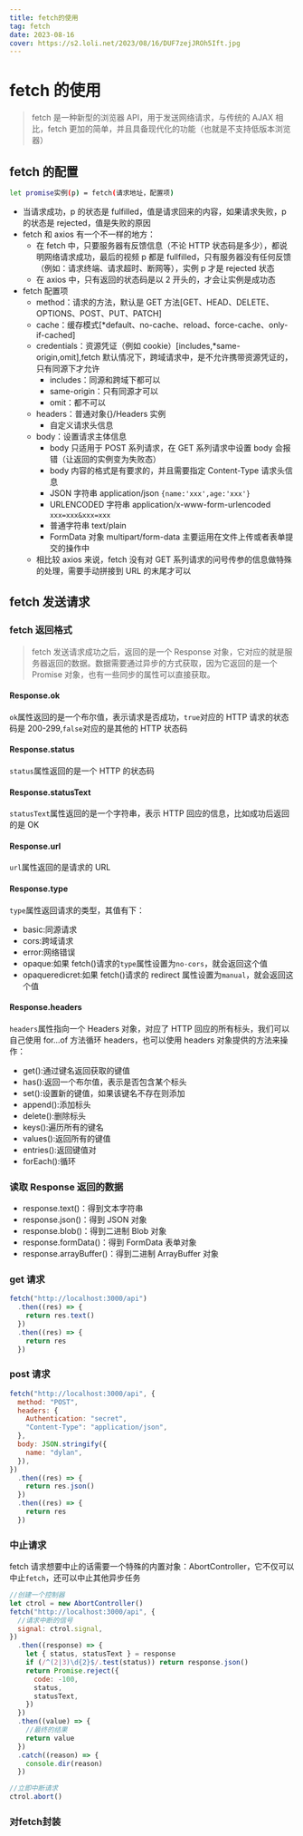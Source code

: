 ```yaml
---
title: fetch的使用
tag: fetch
date: 2023-08-16
cover: https://s2.loli.net/2023/08/16/DUF7zejJROh5Ift.jpg
---
```


# fetch 的使用

> fetch 是一种新型的浏览器 API，用于发送网络请求，与传统的 AJAX 相比，fetch 更加的简单，并且具备现代化的功能（也就是不支持低版本浏览器）

## fetch 的配置

```bash
let promise实例(p) = fetch(请求地址，配置项)
```

- 当请求成功，p 的状态是 fulfilled，值是请求回来的内容，如果请求失败，p 的状态是 rejected，值是失败的原因
- fetch 和 axios 有一个不一样的地方：
  - 在 fetch 中，只要服务器有反馈信息（不论 HTTP 状态码是多少），都说明网络请求成功，最后的视频 p 都是 fullfilled，只有服务器没有任何反馈（例如：请求终端、请求超时、断网等），实例 p 才是 rejected 状态
  - 在 axios 中，只有返回的状态码是以 2 开头的，才会让实例是成功态
- fetch 配置项
  - method：请求的方法，默认是 GET 方法[GET、HEAD、DELETE、OPTIONS、POST、PUT、PATCH]
  - cache：缓存模式[*default、no-cache、reload、force-cache、only-if-cached]
  - credentials：资源凭证（例如 cookie）[includes,*same-origin,omit],fetch 默认情况下，跨域请求中，是不允许携带资源凭证的，只有同源下才允许
    - includes：同源和跨域下都可以
    - same-origin：只有同源才可以
    - omit：都不可以
  - headers：普通对象{}/Headers 实例
    - 自定义请求头信息
  - body：设置请求主体信息
    - body 只适用于 POST 系列请求，在 GET 系列请求中设置 body 会报错（让返回的实例变为失败态）
    - body 内容的格式是有要求的，并且需要指定 Content-Type 请求头信息
    - JSON 字符串 application/json `{name:'xxx',age:'xxx'}`
    - URLENCODED 字符串 application/x-www-form-urlencoded `xxx=xxx&xxx=xxx`
    - 普通字符串 text/plain
    - FormData 对象 multipart/form-data 主要运用在文件上传或者表单提交的操作中
  - 相比较 axios 来说，fetch 没有对 GET 系列请求的问号传参的信息做特殊的处理，需要手动拼接到 URL 的末尾才可以

## fetch 发送请求

### fetch 返回格式

> fetch 发送请求成功之后，返回的是一个 Response 对象，它对应的就是服务器返回的数据。数据需要通过异步的方式获取，因为它返回的是一个 Promise 对象，也有一些同步的属性可以直接获取。

#### Response.ok

`ok`属性返回的是一个布尔值，表示请求是否成功，`true`对应的 HTTP 请求的状态码是 200-299,`false`对应的是其他的 HTTP 状态码

#### Response.status

`status`属性返回的是一个 HTTP 的状态码

#### Response.statusText

`statusText`属性返回的是一个字符串，表示 HTTP 回应的信息，比如成功后返回的是 OK

#### Response.url

`url`属性返回的是请求的 URL

#### Response.type

`type`属性返回请求的类型，其值有下：

- basic:同源请求
- cors:跨域请求
- error:网络错误
- opaque:如果 fetch()请求的`type`属性设置为`no-cors`，就会返回这个值
- opaqueredicret:如果 fetch()请求的 redirect 属性设置为`manual`，就会返回这个值

#### Response.headers

`headers`属性指向一个 Headers 对象，对应了 HTTP 回应的所有标头，我们可以自己使用 for...of 方法循环 headers，也可以使用 headers 对象提供的方法来操作：

- get():通过键名返回获取的键值
- has():返回一个布尔值，表示是否包含某个标头
- set():设置新的键值，如果该键名不存在则添加
- append():添加标头
- delete():删除标头
- keys():遍历所有的键名
- values():返回所有的键值
- entries():返回键值对
- forEach():循环

### 读取 Response 返回的数据

- response.text()：得到文本字符串
- response.json()：得到 JSON 对象
- response.blob()：得到二进制 Blob 对象
- response.formData()：得到 FormData 表单对象
- response.arrayBuffer()：得到二进制 ArrayBuffer 对象

### get 请求

```js
fetch("http://localhost:3000/api")
  .then((res) => {
    return res.text()
  })
  .then((res) => {
    return res
  })
```

### post 请求

```js
fetch("http://localhost:3000/api", {
  method: "POST",
  headers: {
    Authentication: "secret",
    "Content-Type": "application/json",
  },
  body: JSON.stringify({
    name: "dylan",
  }),
})
  .then((res) => {
    return res.json()
  })
  .then((res) => {
    return res
  })
```

### 中止请求

fetch 请求想要中止的话需要一个特殊的内置对象：AbortController，它不仅可以中止`fetch`，还可以中止其他异步任务

```js
//创建一个控制器
let ctrol = new AbortController()
fetch("http://localhost:3000/api", {
  //请求中断的信号
  signal: ctrol.signal,
})
  .then((response) => {
    let { status, statusText } = response
    if (/^(2|3)\d{2}$/.test(status)) return response.json()
    return Promise.reject({
      code: -100,
      status,
      statusText,
    })
  })
  .then((value) => {
    //最终的结果
    return value
  })
  .catch((reason) => {
    console.dir(reason)
  })

//立即中断请求
ctrol.abort()
```

### 对fetch封装
```js

```
